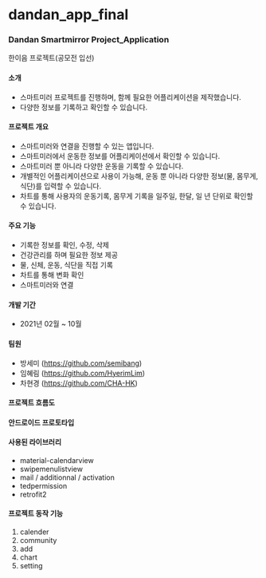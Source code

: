 # dandan_app_final

### Dandan Smartmirror Project_Application
한이음 프로젝트(공모전 입선)

#### 소개
- 스마트미러 프로젝트를 진행하며, 함께 필요한 어플리케이션을 제작했습니다. 
- 다양한 정보를 기록하고 확인할 수 있습니다.

#### 프로젝트 개요
- 스마트미러와 연결을 진행할 수 있는 앱입니다.
- 스마트미러에서 운동한 정보를 어플리케이션에서 확인할 수 있습니다.
- 스마트미러 뿐 아니라 다양한 운동을 기록할 수 있습니다.
- 개별적인 어플리케이션으로 사용이 가능해, 운동 뿐 아니라 다양한 정보(물, 몸무게, 식단)를 입력할 수 있습니다. 
- 차트를 통해 사용자의 운동기록, 몸무게 기록을 일주일, 한달, 일 년 단위로 확인할 수 있습니다.

#### 주요 기능
- 기록한 정보를 확인, 수정, 삭제
- 건강관리를 하며 필요한 정보 제공
- 물, 신체, 운동, 식단을 직접 기록
- 차트를 통해 변화 확인
- 스마트미러와 연결 

#### 개발 기간
- 2021년 02월 ~ 10월

#### 팀원
- 방세미 (https://github.com/semibang)
- 임혜림 (https://github.com/HyerimLim)
- 차현경 (https://github.com/CHA-HK)

#### 프로젝트 흐름도

#### 안드로이드 프로토타입

#### 사용된 라이브러리
- material-calendarview
- swipemenulistview
- mail / additionnal / activation
- tedpermission
- retrofit2


#### 프로젝트 동작 기능
1. calender
2. community
3. add
4. chart
5. setting

